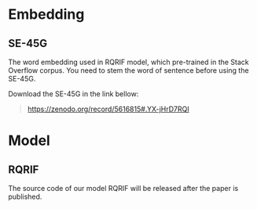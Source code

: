 # Embedding
## SE-45G
The word embedding used in RQRIF model, which pre-trained in the Stack Overflow corpus.
You need to stem the word of sentence before using the SE-45G.

Download the SE-45G in the link bellow: 
>https://zenodo.org/record/5616815#.YX-jHrD7RQI


# Model
## RQRIF
The source code of our model RQRIF will be released after the paper is published. 
